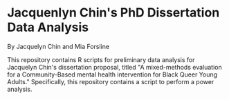 # Jacquenlyn Chin's PhD Dissertation Data Analysis 

By Jacquelyn Chin and Mia Forsline

This repository contains R scripts for preliminary data analysis for Jacquelyn Chin's dissertation proposal, titled "A mixed-methods evaluation for a Community-Based mental health intervention for Black Queer Young Adults." Specifically, this repository contains a script to perform a power analysis. 


